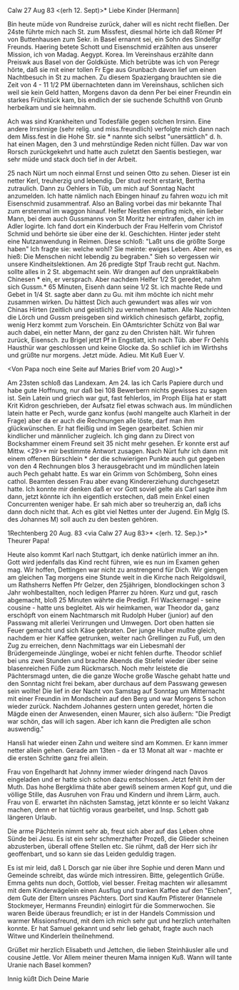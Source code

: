  Calw 27 Aug 83
 <(erh 12. Sept)>*
Liebe Kinder [Hermann]

Bin heute müde von Rundreise zurück, daher will es nicht recht fließen. Der 24ste führte mich nach St. zum Missfest, diesmal hörte ich daß Römer Pf von Buttenhausen zum Sekr. in Basel ernannt sei, ein Sohn des Sindelfgr Freunds. Haering betete Schott und Eisenschmid erzählten aus unserer Mission, ich von Madag. Aegypt. Korea. Im Vereinshaus erzählte dann Preiswk aus Basel von der Goldküste. Mich betrübte was ich von Peregr hörte, daß sie mit einer tollen Fr Ege aus Grunbach davon lief um einen Nachtbesuch in St zu machen. Zu diesem Spaziergang brauchten sie die Zeit von 4 - 11 1/2 PM übernachteten dann im Vereinshaus, schlichen sich weil sie kein Geld hatten, Morgens davon da denn Per bei einer Freundin ein starkes Frühstück kam, bis endlich der sie suchende Schulthß von Grunb herbeikam und sie heimnahm.

Ach was sind Krankheiten und Todesfälle gegen solchen Irrsinn. Eine andere Irrsinnige (sehr relig. und miss.freundlich) verfolgte mich dann nach dem Miss.fest in die Hohe Str. sie <Frau Pfr Schuh>* nannte sich selbst "unersättlich" d. h. hat einen Magen, den 3 und mehrstündige Reden nicht füllen. Dav war von Rorsch zurückgekehrt und hatte auch zuletzt den Saentis bestiegen, war sehr müde und stack doch tief in der Arbeit.

25 nach Nürt um noch einmal Ernst und seinen Otto zu sehen. Dieser ist ein netter Kerl, treuherzig und lebendig. Der stud recht erstarkt, Bertha zutraulich. Dann zu Oehlers in Tüb, um mich auf Sonntag Nacht anzumelden. Ich hatte nämlich nach Ebingen hinauf zu fahren wozu ich mit Eisenschmid zusammentraf. Also an Baling vorbei das mir bekannte Thal zum erstenmal im waggon hinauf. Helfer Nestlen empfing mich, ein lieber Mann, bei dem auch Gussmanns von St Moritz her eintrafen, daher ich im Adler logirte. Ich fand dort ein Kinderbuch der Frau Helferin vom Christof Schmid und behörte sie über eine der kl. Geschichten. Hinter jeder steht eine Nutzanwendung in Reimen. Diese schloß: "Laßt uns die größte Sorge haben" Ich fragte sie: welche wohl? Sie meinte: ewiges Leben. Aber nein, es hieß: Die Menschen nicht lebendig zu begraben." Sieh so vergessen wir unsere Kindheitslektionen. Am 26 predigte Stpf Traub recht gut. Nachm. sollte alles in 2 St. abgemacht sein. Wir drangen auf den unpraktikabeln Chinesen <Gussmann>* ein, er versprach. Aber nachdem Helfer 1/2 St geredet, nahm sich Gussm.<ssmann>* 65 Minuten, Eisenh dann seine 1/2 St. ich machte Rede und Gebet in 1/4 St. sagte aber dann zu Gu. mit ihm möchte ich nicht mehr zusammen wirken. Du hättest Dich auch gewundert was alles wir von Chinas Hirten (zeitlich und geistlich) zu vernehmen hatten. Alle Nachrichten die Lörch und Gussm preisgeben sind wirklich chinesisch gefärbt, zopfig, wenig Herz kommt zum Vorschein. Ein OAmtsrichter Schütz von Bal war auch dabei, ein netter Mann, der ganz zu den Christen hält. Wir fuhren zurück, Eisensch. zu Brigel jetzt Pf in Engstlatt, ich nach Tüb. aber Fr Oehls Hausthür war geschlossen und keine Glocke da. So schlief ich im Wirthshs und grüßte nur morgens. Jetzt müde. Adieu.
 Mit Kuß Euer V.

<Von Papa noch eine Seite auf Maries Brief vom 20 Aug)>*

Am 23sten schloß das Landexam. Am 24. las ich Carls Papiere durch und habe gute Hoffnung, nur daß bei 108 Bewerbern nichts gewisses zu sagen ist. Sein Latein und griech war gut, fast fehlerlos, im Proph Elija hat er statt Krit Kidron geschrieben, der Aufsatz fiel etwas schwach aus. Im mündlichen latein hatte er Pech, wurde ganz konfus (wohl mangelte auch Klarheit in der Frage) aber da er auch die Rechnungen alle löste, darf man ihm glückwünschen. Er hat fleißig und im Segen gearbeitet. Schien mir kindlicher und männlicher zugleich. Ich ging dann zu Direct von Bockshammer einem Freund seit 35 nicht mehr gesehen. Er konnte erst auf Mittw. <29>* mir bestimmte Antwort zusagen. Nach Nürt fuhr ich dann mit einem offenen Bürschlein <Grimm>* der die schwierigen Punkte auch gut gegeben von den 4 Rechnungen blos 3 herausgebracht und im mündlichen latein auch Pech gehabt hatte. Es war ein Grimm von Schömberg, Sohn eines cathol. Beamten dessen Frau aber evang Kindererziehung durchgesetzt hatte. Ich konnte mir denken daß er vor Gott soviel gelte als Carl sagte ihm dann, jetzt könnte ich ihn eigentlich erstechen, daß mein Enkel einen Concurrenten weniger habe. Er sah mich aber so treuherzig an, daß ichs dann doch nicht that. Ach es gibt viel Nettes unter der Jugend. Ein Mglg (S. des Johannes M) soll auch zu den besten gehören.



 1Rechtenberg 20 Aug. 83
 <via Calw 27 Aug 83>*
 <(erh. 12. Sep.)>*
Theurer Papa!

Heute also kommt Karl nach Stuttgart, ich denke natürlich immer an ihn. Gott wird jedenfalls das Kind recht führen, wie es nun im Examen gehen mag. 
Wir hoffen, Dettingen war nicht zu anstrengend für Dich. Wir giengen am gleichen Tag morgens eine Stunde weit in die Kirche nach Reigoldswil, um Rathsherrs Neffen Pfr Gelzer, den 25jährigen, blondlockingen schon 3 Jahr wohlbestallten, noch ledigen Pfarrer zu hören. Kurz und gut, rasch abgemacht, bloß 25 Minuten währte die Predigt. Frl Wackernagel - seine cousine - hatte uns begleitet. Als wir heimkamen, war Theodor da, ganz erschöpft von einem Nachtmarsch mit Rudolph Huber (junior) auf den Passwang mit allerlei Verirrungen und Umwegen. Dort oben hatten sie Feuer gemacht und sich Käse gebraten. Der junge Huber mußte gleich, nachdem er hier Kaffee getrunken, weiter nach Grellingen zu Fuß, um den Zug zu erreichen, denn Nachmittags war ein Liebesmahl der Brüdergemeinde Jünglinge, wobei er nicht fehlen durfte. Theodor schlief bei uns zwei Stunden und brachte Abends die Stiefel wieder über seine blasenreichen Füße zum Rückmarsch. Noch mehr leistete die Pächtersmagd unten, die die ganze Woche große Wasche gehabt hatte und den Sonntag nicht frei bekam, aber durchaus auf dem Passwang gewesen sein wollte! Die lief in der Nacht von Samstag auf Sonntag um Mitternacht mit einer Freundin im Mondschein auf den Berg und war Morgens 5 schon wieder zurück. 
Nachdem Johannes gestern unten geredet, hörten die Mägde einen der Anwesenden, einen Maurer, sich also äußern: "Die Predigt war schön, das will ich sagen. Aber ich kann die Predigten alle schon auswendig."

Hansli hat wieder einen Zahn und weitere sind am Kommen. Er kann immer netter allein gehen. Gerade am 13ten - da er 13 Monat alt war - machte er die ersten Schritte ganz frei allein.

Frau von Engelhardt hat Johnny immer wieder dringend nach Davos eingeladen und er hatte sich schon dazu entschlossen. Jetzt fehlt ihm der Muth. Das hohe Bergklima thäte aber gewiß seinem armen Kopf gut, und die völlige Stille, das Ausruhen von Frau und Kindern und ihrem Lärm, auch. Frau von E. erwartet ihn nächsten Samstag, jetzt könnte er so leicht Vakanz machen, denn er hat tüchtig voraus gearbeitet, und Insp. Schott gab längeren Urlaub.

Die arme Pächterin nimmt sehr ab, freut sich aber auf das Leben ohne Sünde bei Jesu. Es ist ein sehr schmerzhafter Prozeß, die Glieder scheinen abzusterben, überall offene Stellen etc. Sie rühmt, daß der Herr sich ihr geoffenbart, und so kann sie das Leiden geduldig tragen.

Es ist mir leid, daß L Dorsch gar nie über ihre Sophie und deren Mann und Gemeinde schreibt, das würde mich intressiren. Bitte, gelegentlich Grüße. 
Emma gehts nun doch, Gottlob, viel besser. Freitag machten wir allesammt mit dem Kinderwägelein einen Ausflug und tranken Kaffee auf den "Eichen", dem Gute der Eltern unsres Pächters. Dort sind Kaufm Pfisterer (Hannele Stockmeyer, Hermanns Freundin) einlogirt für die Sommerwochen. Sie waren Beide überaus freundlich; er ist in der Handels Commission und warmer Missionsfreund, mit dem ich mich sehr gut und herzlich unterhalten konnte. Er hat Samuel gekannt und sehr lieb gehabt, fragte auch nach Witwe und Kinderlein theilnehmend.

Grüßet mir herzlich Elisabeth und Jettchen, die lieben Steinhäusler alle und cousine Jettle. Vor Allem meiner theuren Mama innigen Kuß. Wann will tante Uranie nach Basel kommen?

 Innig küßt Dich Deine Marie
